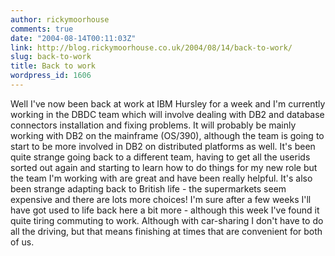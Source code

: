 ```yaml
---
author: rickymoorhouse
comments: true
date: "2004-08-14T00:11:03Z"
link: http://blog.rickymoorhouse.co.uk/2004/08/14/back-to-work/
slug: back-to-work
title: Back to work
wordpress_id: 1606
---
```


Well I've now been back at work at IBM Hursley for a week and I'm currently working in the DBDC team which will involve dealing with DB2 and database connectors installation and fixing problems. It will probably be mainly working with DB2 on the mainframe (OS/390), although the team is going to start to be more involved in DB2 on distributed platforms as well. It's been quite strange going back to a different team, having to get all the userids sorted out again and starting to learn how to do things for my new role but the team I'm working with are great and have been really helpful. It's also been strange adapting back to British life - the supermarkets seem expensive and there are lots more choices! I'm sure after a few weeks I'll have got used to life back here a bit more - although this week I've found it quite tiring commuting to work. Although with car-sharing I don't have to do all the driving, but that means finishing at times that are convenient for both of us.

